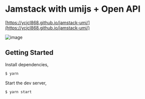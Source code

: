 # Jamstack with umijs + Open API

[https://ycjcl868.github.io/jamstack-umi/](https://ycjcl868.github.io/jamstack-umi/)

![image](https://user-images.githubusercontent.com/13595509/100607968-903da200-32c0-11eb-96dc-312f9915df63.png)

## Getting Started

Install dependencies,

```bash
$ yarn
```

Start the dev server,

```bash
$ yarn start
```

